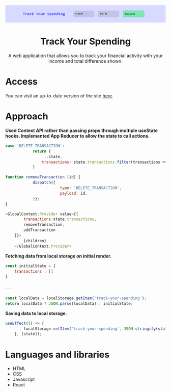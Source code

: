 <p align="center"><img width="800" src="https://github.com/ibahm/Track-Your-Spending/blob/main/banners/track-your-spending.png"></p> <h1 align="center">Track Your Spending</h1>
<p align="center">A web application that allows you to track your financial activity with your income and total difference shown.</p>

# Access
You can visit an up-to-date version of the site <a href="https://simplyfinance.netlify.app/">here</a>.

# Approach
**Used Context API rather than passing props through multiple useState hooks. Implemented App Reducer to allow the state to call actions.**

```react.js
case 'DELETE_TRANSACTION':
            return {
                ...state,
                transactions: state.transactions.filter(transactions => transactions.id !== action.payload)
            }
```
```react.js
function removeTransaction (id) {
            dispatch({
                        type: 'DELETE_TRANSACTION',
                        payload: id,
            )};
}
```

```react.js
<GlobalContext.Provider value={{
        transactions:state.transactions,
        removeTransaction,
        addTransaction
    }}>
        {children}
    </GlobalContext.Provider>
```
**Fetching data from local storage on initial render.**
```react.js
const initialState = {
    transactions : []
}

...

const localData = localStorage.getItem('track-your-spending');
return localData ? JSON.parse(localData) : initialState;
```
**Saving data to local storage.**
```react.js
useEffect(() => {
        localStorage.setItem('track-your-spending', JSON.stringify(state));
    }, [state]);
```
# Languages and libraries
- HTML
- CSS
- Javascript
- React
